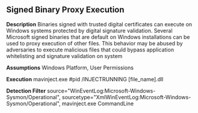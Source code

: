 ## Signed Binary Proxy Execution

**Description**
Binaries signed with trusted digital certificates can execute on Windows systems protected by digital signature validation. Several Microsoft signed binaries that are default on Windows installations can be used to proxy execution of other files. This behavior may be abused by adversaries to execute malicious files that could bypass application whitelisting and signature validation on system

**Assumptions**
Windows Platform, User Permissions

**Execution**
mavinject.exe #pid /INJECTRUNNING [file_name].dll

**Detection Filter**
source="WinEventLog:Microsoft-Windows-Sysmon/Operational", sourcetype="XmlWinEventLog:Microsoft-Windows-Sysmon/Operational", mavinject.exe CommandLine
